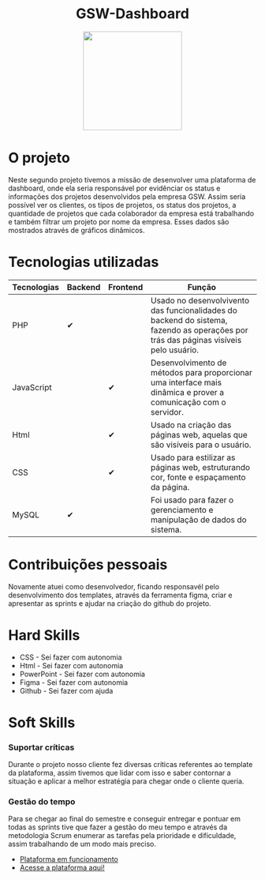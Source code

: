 
<h1 align="center"> GSW-Dashboard </h1>
<div align="center">
<img src="https://github.com/cpusfatec/DashBoard/blob/main/Imagens/GSW%20-%20Logo1.png" width="200px"/>
</div>

# O projeto 

  <p> Neste segundo projeto tivemos a missão de desenvolver uma plataforma de dashboard, onde ela seria responsável por evidênciar os status e informações dos projetos desenvolvidos pela empresa GSW. Assim seria possível ver os clientes, os tipos de projetos, os status dos projetos, a quantidade de projetos que cada colaborador da empresa está trabalhando e também filtrar um projeto por nome da empresa. Esses dados são mostrados através de gráficos dinâmicos.  </p>
  
# Tecnologias utilizadas

| Tecnologias  | Backend | Frontend | Função |
| ------------- | ------------- | ------------- | ------------- |
|PHP  |  ✔ |   | Usado no desenvolvivento das funcionalidades do backend do sistema, fazendo as operações por trás das páginas visíveis pelo usuário.|
| JavaScript  |   |  ✔ | Desenvolvimento de métodos para proporcionar uma interface mais dinâmica e prover a comunicação com o servidor.|
|Html  |   |  ✔ | Usado na criação das páginas web, aquelas que são visíveis para o usuário.|
| CSS  |  |  ✔ | Usado para estilizar as páginas web, estruturando cor, fonte e espaçamento da página.|
| MySQL  |  ✔  |  | Foi usado para fazer o gerenciamento e manipulação de dados do sistema.|

# Contribuições pessoais
<p> Novamente atuei como desenvolvedor, ficando responsavél pelo desenvolvimento dos templates, através da ferramenta figma, criar e apresentar as sprints e ajudar na criação do github do projeto.
</p>

# Hard Skills
* CSS - Sei fazer com autonomia
* Html - Sei fazer com autonomia
* PowerPoint - Sei fazer com autonomia 
* Figma - Sei fazer com autonomia
* Github - Sei fazer com ajuda

# Soft Skills
### Suportar críticas
<p> Durante o projeto nosso cliente fez diversas críticas referentes ao template da plataforma, assim tivemos que lidar com isso e saber contornar a situação e aplicar a melhor estratégia para chegar onde o cliente queria.  </P>

### Gestão do tempo
<p> Para se chegar ao final do semestre e conseguir entregar e pontuar em todas as sprints tive que fazer a gestão do meu tempo e através da metodologia Scrum enumerar as tarefas pela prioridade e dificuldade, assim trabalhando de um modo mais preciso.  </p>

* [Plataforma em funcionamento](https://github.com/cpusfatec/DashBoard/blob/main/SPRINT%204/GIF-PROJETO-SPRINT-4.gif) 
* [Acesse a plataforma aqui!](http://cpu.rf.gd/json/) 

